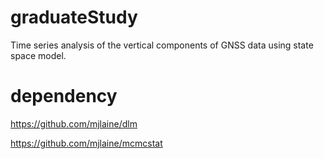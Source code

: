 # graduateStudy
Time series analysis of the vertical components of GNSS data using state space model.


# dependency

https://github.com/mjlaine/dlm

https://github.com/mjlaine/mcmcstat
